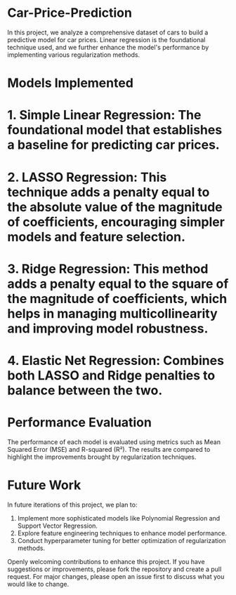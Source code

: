 # Car-Price-Prediction
In this project, we analyze a comprehensive dataset of cars to build a predictive model for car prices. Linear regression is the foundational technique used, and we further enhance the model's performance by implementing various regularization methods.

# Models Implemented
# 1. Simple Linear Regression: The foundational model that establishes a baseline for predicting car prices.
# 2. LASSO Regression: This technique adds a penalty equal to the absolute value of the magnitude of coefficients, encouraging simpler models and feature selection.
# 3. Ridge Regression: This method adds a penalty equal to the square of the magnitude of coefficients, which helps in managing multicollinearity and improving model robustness.
# 4. Elastic Net Regression: Combines both LASSO and Ridge penalties to balance between the two.

# Performance Evaluation
The performance of each model is evaluated using metrics such as Mean Squared Error (MSE) and R-squared (R²). The results are compared to highlight the improvements brought by regularization techniques.

# Future Work
In future iterations of this project, we plan to:
1. Implement more sophisticated models like Polynomial Regression and Support Vector Regression.
2. Explore feature engineering techniques to enhance model performance.
3. Conduct hyperparameter tuning for better optimization of regularization methods.

Openly welcoming contributions to enhance this project. If you have suggestions or improvements, please fork the repository and create a pull request. For major changes, please open an issue first to discuss what you would like to change.
